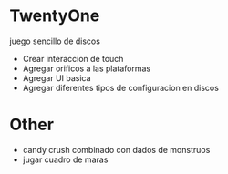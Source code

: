 # TwentyOne
juego sencillo de discos

* Crear interaccion de touch
* Agregar orificos a las plataformas
* Agregar UI basica
* Agregar diferentes tipos de configuracion en discos

# Other
* candy crush combinado con dados de monstruos
* jugar cuadro de maras
